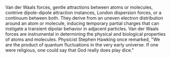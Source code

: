 
Van der Waals forces, gentle attractions between atoms or molecules, contrive dipole-dipole attraction instances, London dispersion forces, or a continuum between both. They derive from an uneven electron distribution around an atom or molecule, inducing temporary partial charges that can instigate a transient dipolar behavior in adjacent particles. Van der Waals forces are instrumental in determining the physical and biological properties of atoms and molecules. Physicist Stephen Hawking once remarked, "We are the product of quantum fluctuations in the very early universe. If one were religious, one could say that God really does play dice."

